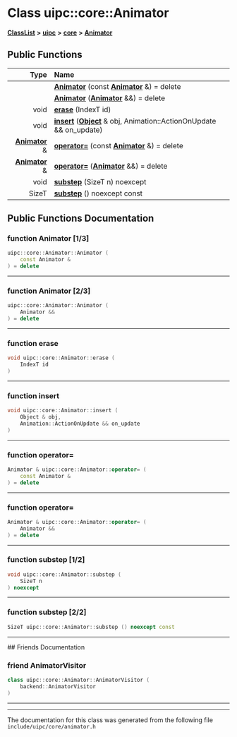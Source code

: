 

# Class uipc::core::Animator



[**ClassList**](annotated.md) **>** [**uipc**](namespaceuipc.md) **>** [**core**](namespaceuipc_1_1core.md) **>** [**Animator**](classuipc_1_1core_1_1_animator.md)










































## Public Functions

| Type | Name |
| ---: | :--- |
|   | [**Animator**](#function-animator-13) (const [**Animator**](classuipc_1_1core_1_1_animator.md) &) = delete<br> |
|   | [**Animator**](#function-animator-23) ([**Animator**](classuipc_1_1core_1_1_animator.md) &&) = delete<br> |
|  void | [**erase**](#function-erase) (IndexT id) <br> |
|  void | [**insert**](#function-insert) ([**Object**](classuipc_1_1core_1_1_object.md) & obj, Animation::ActionOnUpdate && on\_update) <br> |
|  [**Animator**](classuipc_1_1core_1_1_animator.md) & | [**operator=**](#function-operator) (const [**Animator**](classuipc_1_1core_1_1_animator.md) &) = delete<br> |
|  [**Animator**](classuipc_1_1core_1_1_animator.md) & | [**operator=**](#function-operator_1) ([**Animator**](classuipc_1_1core_1_1_animator.md) &&) = delete<br> |
|  void | [**substep**](#function-substep-12) (SizeT n) noexcept<br> |
|  SizeT | [**substep**](#function-substep-22) () noexcept const<br> |




























## Public Functions Documentation




### function Animator [1/3]

```C++
uipc::core::Animator::Animator (
    const Animator &
) = delete
```




<hr>



### function Animator [2/3]

```C++
uipc::core::Animator::Animator (
    Animator &&
) = delete
```




<hr>



### function erase 

```C++
void uipc::core::Animator::erase (
    IndexT id
) 
```




<hr>



### function insert 

```C++
void uipc::core::Animator::insert (
    Object & obj,
    Animation::ActionOnUpdate && on_update
) 
```




<hr>



### function operator= 

```C++
Animator & uipc::core::Animator::operator= (
    const Animator &
) = delete
```




<hr>



### function operator= 

```C++
Animator & uipc::core::Animator::operator= (
    Animator &&
) = delete
```




<hr>



### function substep [1/2]

```C++
void uipc::core::Animator::substep (
    SizeT n
) noexcept
```




<hr>



### function substep [2/2]

```C++
SizeT uipc::core::Animator::substep () noexcept const
```




<hr>## Friends Documentation





### friend AnimatorVisitor 

```C++
class uipc::core::Animator::AnimatorVisitor (
    backend::AnimatorVisitor
) 
```




<hr>

------------------------------
The documentation for this class was generated from the following file `include/uipc/core/animator.h`

